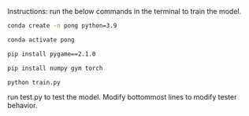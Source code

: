 Instructions: run the below commands in the terminal to train the model. 

```bash
conda create -n pong python=3.9  

conda activate pong          

pip install pygame==2.1.0  

pip install numpy gym torch     

python train.py  
```


run test.py to test the model. Modify bottommost lines to modify tester behavior.